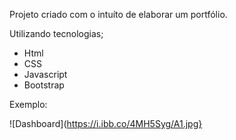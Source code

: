 Projeto criado com o intuíto de elaborar um portfólio.

Utilizando tecnologias;
- Html
- CSS
- Javascript
- Bootstrap

Exemplo:

![Dashboard](https://i.ibb.co/4MH5Syg/A1.jpg}
